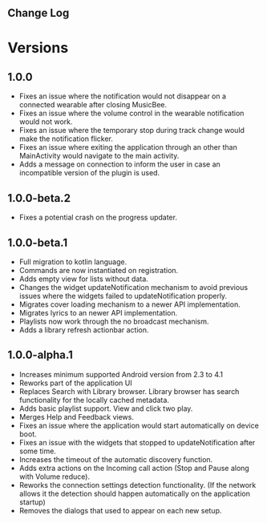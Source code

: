 Change Log
-----------

# Versions

## 1.0.0
- Fixes an issue where the notification would not disappear on a connected wearable after closing MusicBee.
- Fixes an issue where the volume control in the wearable notification would not work.
- Fixes an issue where the temporary stop during track change would make the notification flicker.
- Fixes an issue where exiting the application through an other than MainActivity would navigate to the main activity.
- Adds a message on connection to inform the user in case an incompatible version of the plugin is used.

## 1.0.0-beta.2
- Fixes a potential crash on the progress updater.

## 1.0.0-beta.1
- Full migration to kotlin language.
- Commands are now instantiated on registration.
- Adds empty view for lists without data.
- Changes the widget updateNotification mechanism to avoid previous issues where the widgets failed to updateNotification properly.
- Migrates cover loading mechanism to a newer API implementation.
- Migrates lyrics to an newer API implementation.
- Playlists now work through the no broadcast mechanism.
- Adds a library refresh actionbar action.

## 1.0.0-alpha.1
- Increases minimum supported Android version from 2.3 to 4.1
- Reworks part of the application UI
- Replaces Search with Library browser. Library browser has search functionality for the locally cached metadata.
- Adds basic playlist support. View and click two play.
- Merges Help and Feedback views.
- Fixes an issue where the application would start automatically on device boot.
- Fixes an issue with the widgets that stopped to updateNotification after some time.
- Increases the timeout of the automatic discovery function.
- Adds extra actions on the Incoming call action (Stop and Pause along with Volume reduce).
- Reworks the connection settings detection functionality. (If the network allows it the detection should happen automatically on the application startup)
- Removes the dialogs that used to appear on each new setup.
